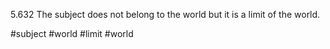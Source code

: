 5.632 The subject does not belong to the world but it is a limit of the world.

#subject #world #limit #world